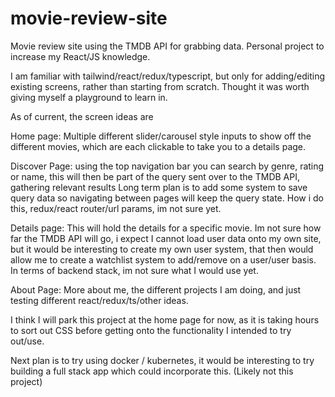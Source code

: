 # movie-review-site

Movie review site using the TMDB API for grabbing data. Personal project to increase my React/JS knowledge.

I am familiar with tailwind/react/redux/typescript, but only for adding/editing existing screens, rather than starting from scratch.
Thought it was worth giving myself a playground to learn in.

As of current, the screen ideas are

Home page: Multiple different slider/carousel style inputs to show off the different movies, which are each clickable to take you to a details page.

Discover Page: using the top navigation bar you can search by genre, rating or name, this will then be part of the query sent over to the TMDB API, gathering relevant results
Long term plan is to add some system to save query data so navigating between pages will keep the query state. How i do this, redux/react router/url params, im not sure yet.

Details page: This will hold the details for a specific movie. Im not sure how far the TMDB API will go, i expect I cannot load user data onto my own site, but it would be interesting to create my own
user system, that then would allow me to create a watchlist system to add/remove on a user/user basis. In terms of backend stack, im not sure what I would use yet.

About Page: More about me, the different projects I am doing, and just testing different react/redux/ts/other ideas.

I think I will park this project at the home page for now, as it is taking hours to sort out CSS before getting onto the functionality I intended to try out/use.

Next plan is to try using docker / kubernetes, it would be interesting to try building a full stack app which could incorporate this. (Likely not this project)
